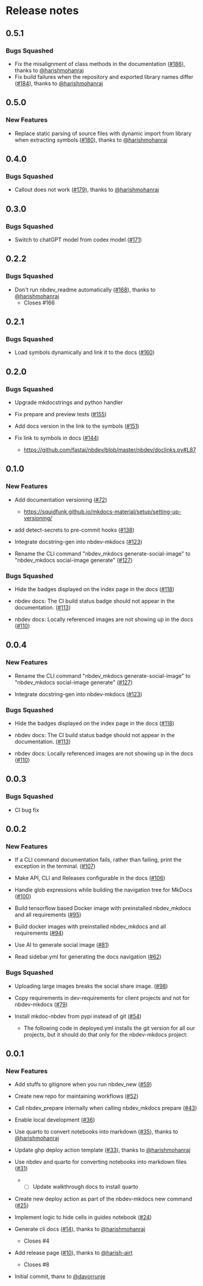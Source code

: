 # Release notes

<!-- do not remove -->

## 0.5.1


### Bugs Squashed

- Fix the misalignment of class methods in the documentation ([#186](https://github.com/airtai/nbdev-mkdocs/pull/186)), thanks to [@harishmohanraj](https://github.com/harishmohanraj)
- Fix build failures when the repository and exported library names differ ([#184](https://github.com/airtai/nbdev-mkdocs/pull/184)), thanks to 
[@harishmohanraj](https://github.com/harishmohanraj)


## 0.5.0

### New Features

- Replace static parsing of source files with dynamic import from library when extracting symbols ([#180](https://github.com/airtai/nbdev-mkdocs/pull/180)), thanks to 
[@harishmohanraj](https://github.com/harishmohanraj)


## 0.4.0


### Bugs Squashed

- Callout does not work ([#179](https://github.com/airtai/nbdev-mkdocs/pull/179)), thanks to [@harishmohanraj](https://github.com/harishmohanraj)


## 0.3.0


### Bugs Squashed

- Switch to chatGPT model from codex model ([#171](https://github.com/airtai/nbdev-mkdocs/issues/171))


## 0.2.2


### Bugs Squashed

- Don't run nbdev_readme automatically ([#168](https://github.com/airtai/nbdev-mkdocs/pull/168)), thanks to [@harishmohanraj](https://github.com/harishmohanraj)
  - Closes #166

## 0.2.1


### Bugs Squashed

- Load symbols dynamically and link it to the docs ([#160](https://github.com/airtai/nbdev-mkdocs/issues/160))


## 0.2.0


### Bugs Squashed

- Upgrade mkdocstrings and python handler

- Fix prepare and preview tests ([#155](https://github.com/airtai/nbdev-mkdocs/issues/155))

- Add docs version in the link to the symbols ([#151](https://github.com/airtai/nbdev-mkdocs/issues/151))

- Fix link to symbols in docs ([#144](https://github.com/airtai/nbdev-mkdocs/issues/144))
  - https://github.com/fastai/nbdev/blob/master/nbdev/doclinks.py#L87


## 0.1.0

### New Features

- Add documentation versioning ([#72](https://github.com/airtai/nbdev-mkdocs/issues/72))
  - https://squidfunk.github.io/mkdocs-material/setup/setting-up-versioning/

- add detect-secrets to pre-commit hooks ([#138](https://github.com/airtai/nbdev-mkdocs/issues/138))

- Integrate docstring-gen into nbdev-mkdocs ([#123](https://github.com/airtai/nbdev-mkdocs/issues/123))

- Rename the CLI command "nbdev_mkdocs generate-social-image" to "nbdev_mkdocs social-image generate" ([#127](https://github.com/airtai/nbdev-mkdocs/issues/127))


### Bugs Squashed

- Hide the badges displayed on the index page in the docs ([#118](https://github.com/airtai/nbdev-mkdocs/issues/118))

- nbdev docs: The CI build status badge should not appear in the documentation. ([#113](https://github.com/airtai/nbdev-mkdocs/issues/113))

- nbdev docs: Locally referenced images are not showing up in the docs ([#110](https://github.com/airtai/nbdev-mkdocs/issues/110))


## 0.0.4

### New Features

- Rename the CLI command "nbdev_mkdocs generate-social-image" to "nbdev_mkdocs social-image generate" ([#127](https://github.com/airtai/nbdev-mkdocs/issues/127))

- Integrate docstring-gen into nbdev-mkdocs ([#123](https://github.com/airtai/nbdev-mkdocs/issues/123))

### Bugs Squashed

- Hide the badges displayed on the index page in the docs ([#118](https://github.com/airtai/nbdev-mkdocs/issues/118))

- nbdev docs: The CI build status badge should not appear in the documentation. ([#113](https://github.com/airtai/nbdev-mkdocs/issues/113))

- nbdev docs: Locally referenced images are not showing up in the docs ([#110](https://github.com/airtai/nbdev-mkdocs/issues/110))



## 0.0.3

### Bugs Squashed

- CI bug fix

## 0.0.2

### New Features

- If a CLI command documentation fails, rather than failing, print the exception in the terminal. ([#107](https://github.com/airtai/nbdev-mkdocs/issues/107))

- Make API, CLI and Releases configurable in the docs ([#106](https://github.com/airtai/nbdev-mkdocs/issues/106))

- Handle glob expressions while building the navigation tree for MkDocs ([#100](https://github.com/airtai/nbdev-mkdocs/issues/100))

- Build tensorflow based Docker image with preinstalled nbdev_mkdocs and all requirements ([#95](https://github.com/airtai/nbdev-mkdocs/issues/95))

- Build docker images with preinstalled nbdev_mkdocs and all requirements ([#94](https://github.com/airtai/nbdev-mkdocs/issues/94))

- Use AI to generate social image ([#81](https://github.com/airtai/nbdev-mkdocs/issues/81))

- Read sidebar.yml for generating the docs navigation ([#62](https://github.com/airtai/nbdev-mkdocs/issues/62))

### Bugs Squashed

- Uploading large images breaks the social share image. ([#98](https://github.com/airtai/nbdev-mkdocs/issues/98))

- Copy requirements in dev-requirements for client projects and not for nbdev-mkdocs ([#79](https://github.com/airtai/nbdev-mkdocs/issues/79))

- Install mkdoc-nbdev from pypi instead of git ([#54](https://github.com/airtai/nbdev-mkdocs/issues/54))
  - The following code in deployed.yml installs the git version for all our projects, but it should do that only for the nbdev-mkdocs project:


## 0.0.1

### New Features

- Add stuffs to gitignore when you run nbdev_new ([#59](https://github.com/airtai/nbdev-mkdocs/issues/59))

- Create new repo for maintaining workflows ([#52](https://github.com/airtai/nbdev-mkdocs/issues/52))

- Call nbdev_prepare internally when calling nbdev_mkdocs prepare ([#43](https://github.com/airtai/nbdev-mkdocs/issues/43))

- Enable local development ([#36](https://github.com/airtai/nbdev-mkdocs/issues/36))

- Use quarto to convert notebooks into markdown ([#35](https://github.com/airtai/nbdev-mkdocs/pull/35)), thanks to [@harishmohanraj](https://github.com/harishmohanraj)

- Update ghp deploy action template ([#33](https://github.com/airtai/nbdev-mkdocs/pull/33)), thanks to [@harishmohanraj](https://github.com/harishmohanraj)

- Use nbdev and quarto for converting notebooks into markdown files ([#31](https://github.com/airtai/nbdev-mkdocs/issues/31))
  - - [ ] Update walkthrough docs to install quarto

- Create new deploy action as part of the nbdev-mkdocs new command ([#25](https://github.com/airtai/nbdev-mkdocs/issues/25))

- Implement logic to hide cells in guides notebook ([#24](https://github.com/airtai/nbdev-mkdocs/issues/24))

- Generate cli docs ([#14](https://github.com/airtai/nbdev-mkdocs/pull/14)), thanks to [@harishmohanraj](https://github.com/harishmohanraj)
  - Closes #4

- Add release page ([#10](https://github.com/airtai/nbdev-mkdocs/pull/10)), thanks to [@harish-airt](https://github.com/harish-airt)
  - Closes #8

- Initial commit, thanx to [@davorrunje](https://github.com/davorrunje)
